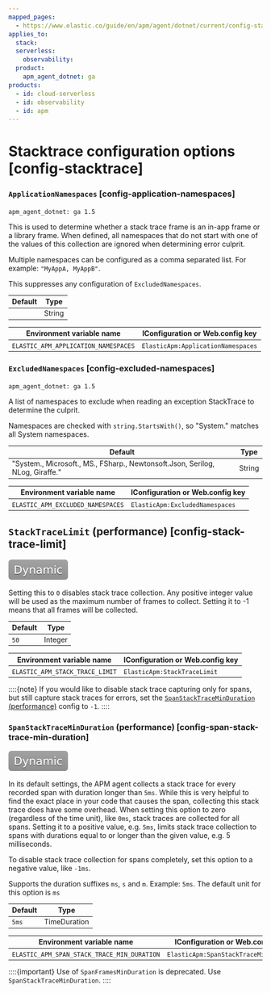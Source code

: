 ```yaml
---
mapped_pages:
  - https://www.elastic.co/guide/en/apm/agent/dotnet/current/config-stacktrace.html
applies_to:
  stack:
  serverless:
    observability:
  product:
    apm_agent_dotnet: ga
products:
  - id: cloud-serverless
  - id: observability
  - id: apm
---
```


# Stacktrace configuration options [config-stacktrace]


### `ApplicationNamespaces` [config-application-namespaces]

```{applies_to}
apm_agent_dotnet: ga 1.5
```

This is used to determine whether a stack trace frame is an in-app frame or a library frame. When defined, all namespaces that do not start with one of the values of this collection are ignored when determining error culprit.

Multiple namespaces can be configured as a comma separated list. For example: `"MyAppA, MyAppB"`.

This suppresses any configuration of `ExcludedNamespaces`.

| Default | Type |
| --- | --- |
| <empty string> | String |

| Environment variable name | IConfiguration or Web.config key |
| --- | --- |
| `ELASTIC_APM_APPLICATION_NAMESPACES` | `ElasticApm:ApplicationNamespaces` |


### `ExcludedNamespaces` [config-excluded-namespaces]

```{applies_to}
apm_agent_dotnet: ga 1.5
```

A list of namespaces to exclude when reading an exception StackTrace to determine the culprit.

Namespaces are checked with `string.StartsWith()`, so "System." matches all System namespaces.

| Default | Type |
| --- | --- |
| "System., Microsoft., MS., FSharp., Newtonsoft.Json, Serilog, NLog, Giraffe." | String |

| Environment variable name | IConfiguration or Web.config key |
| --- | --- |
| `ELASTIC_APM_EXCLUDED_NAMESPACES` | `ElasticApm:ExcludedNamespaces` |

## `StackTraceLimit` (performance) [config-stack-trace-limit]

[![dynamic config](images/dynamic-config.svg "") ](/reference/configuration.md#dynamic-configuration)

Setting this to `0` disables stack trace collection. Any positive integer value will be used as the maximum number of frames to collect. Setting it to -1 means that all frames will be collected.

| Default | Type |
| --- | --- |
| `50` | Integer |

| Environment variable name | IConfiguration or Web.config key |
| --- | --- |
| `ELASTIC_APM_STACK_TRACE_LIMIT` | `ElasticApm:StackTraceLimit` |

::::{note}
If you would like to disable stack trace capturing only for spans, but still capture stack traces for errors, set the [`SpanStackTraceMinDuration` (performance)](#config-span-stack-trace-min-duration) config to `-1`.
::::



### `SpanStackTraceMinDuration` (performance) [config-span-stack-trace-min-duration]

[![dynamic config](images/dynamic-config.svg "") ](/reference/configuration.md#dynamic-configuration)

In its default settings, the APM agent collects a stack trace for every recorded span with duration longer than `5ms`. While this is very helpful to find the exact place in your code that causes the span, collecting this stack trace does have some overhead. When setting this option to zero (regardless of the time unit), like `0ms`, stack traces are collected for all spans. Setting it to a positive value, e.g. `5ms`, limits stack trace collection to spans with durations equal to or longer than the given value, e.g. 5 milliseconds.

To disable stack trace collection for spans completely, set this option to a negative value, like `-1ms`.

Supports the duration suffixes `ms`, `s` and `m`. Example: `5ms`. The default unit for this option is `ms`

| Default | Type |
| --- | --- |
| `5ms` | TimeDuration |

| Environment variable name | IConfiguration or Web.config key |
| --- | --- |
| `ELASTIC_APM_SPAN_STACK_TRACE_MIN_DURATION` | `ElasticApm:SpanStackTraceMinDuration` |

::::{important}
Use of `SpanFramesMinDuration` is deprecated. Use `SpanStackTraceMinDuration`.
::::




